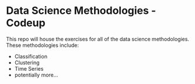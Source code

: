 # Data Science Methodologies - Codeup

This repo will house the exercises for all of the data science methodologies. These methodologies include:
- Classification
- Clustering
- Time Series
- potentially more...